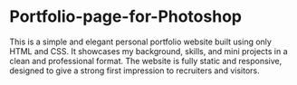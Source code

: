 # Portfolio-page-for-Photoshop
This is a simple and elegant personal portfolio website built using only HTML and CSS. It showcases my background, skills, and mini projects in a clean and professional format. The website is fully static and responsive, designed to give a strong first impression to recruiters and visitors.
